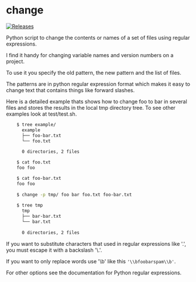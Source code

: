 # change
[![Releases](https://img.shields.io/github/release/jlinoff/change.svg?style=flat)](https://github.com/jlinoff/change/releases)

Python script to change the contents or names of a set of files using
regular expressions.

I find it handy for changing variable names and version numbers on a
project.

To use it you specify the old pattern, the new pattern and the list of
files.

The patterns are in python regular expression format which makes it
easy to change text that contains things like forward slashes.

Here is a detailed example thats shows how to change foo to bar
in several files and stores the results in the local tmp directory
tree. To see other examples look at test/test.sh.

```bash
    $ tree example/
      example
      ├── foo-bar.txt
      └── foo.txt
      
      0 directories, 2 files

    $ cat foo.txt
    foo foo

    $ cat foo-bar.txt
    foo foo
    
    $ change -p tmp/ foo bar foo.txt foo-bar.txt
    
    $ tree tmp
      tmp
      ├── bar-bar.txt
      └── bar.txt
    
      0 directories, 2 files
```


If you want to substitute characters that used in regular expressions
like '.', you must escape it with a backslash '\\.'.

If you want to only replace words use '\\b' like this `'\\bfoobarspam\\b'`.

For other options see the documentation for Python regular expressions.
